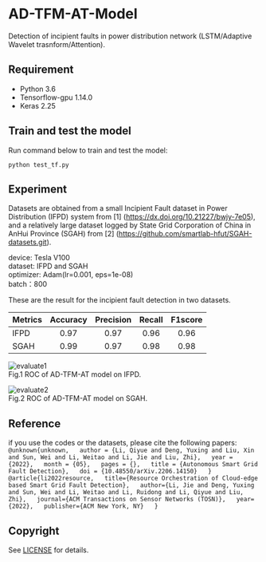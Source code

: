 # AD-TFM-AT-Model  
Detection of incipient faults in power distribution network (LSTM/Adaptive Wavelet trasnform/Attention).
## Requirement  
* Python 3.6  
* Tensorflow-gpu 1.14.0  
* Keras 2.25  
## Train and test the model  
Run command below to train and test the model:  

```python test_tf.py```  

## Experiment  
Datasets are obtained from a small Incipient Fault dataset in Power Distribution (IFPD) system from [1] (https://dx.doi.org/10.21227/bwjy-7e05), and a relatively large dataset logged by State Grid Corporation of China in AnHui Province (SGAH) from [2] (https://github.com/smartlab-hfut/SGAH-datasets.git).  


   device: Tesla V100   
   dataset: IFPD and SGAH   
   optimizer: Adam(lr=0.001, eps=1e-08)  
   batch：800 


These are the result for the incipient fault detection in two datasets.

| Metrics | Accuracy | Precision | Recall | F1score |
| ------- |:---:| :--:| :--: | :--: |
| IFPD | 0.97 | 0.97 | 0.96 | 0.96 |
| SGAH | 0.99 | 0.97 | 0.98 | 0.98 |

![evaluate1](/figures/IFPD.png)  
Fig.1 ROC of AD-TFM-AT model on IFPD.  

![evaluate2](/figures/SGAH.png)  
Fig.2 ROC of AD-TFM-AT model on SGAH.

## Reference
if you use the codes or the datasets, please cite the following papers:  
       ```@unknown{unknown,  
               author = {Li, Qiyue and Deng, Yuxing and Liu, Xin and Sun, Wei and Li, Weitao and Li, Jie and Liu, Zhi},  
               year = {2022},  
               month = {05},  
               pages = {},  
               title = {Autonomous Smart Grid Fault Detection},  
               doi = {10.48550/arXiv.2206.14150}  
               }    
       @article{li2022resource,  
                 title={Resource Orchestration of Cloud-edge based Smart Grid Fault Detection},  
                 author={Li, Jie and Deng, Yuxing and Sun, Wei and Li, Weitao and Li, Ruidong and Li, Qiyue and Liu, Zhi},  
                 journal={ACM Transactions on Sensor Networks (TOSN)},  
                 year={2022},  
                 publisher={ACM New York, NY}  
               }```  
               
## Copyright  
See [LICENSE](LICENSE) for details.










































